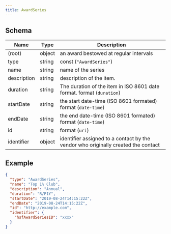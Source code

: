 ```yaml
---
title: AwardSeries
---
```

## Schema

| Name | Type | Description |
|---|---|---|
| (root) | object | an award bestowed at regular intervals |
| type | string | const (`"AwardSeries"`)  |
| name | string | name of the series |
| description | string | description of the item. |
| duration | string | The duration of the item in ISO 8601 date format. format (`duration`) |
| startDate | string | the start date-time (ISO 8601 formated) format (`date-time`) |
| endDate | string | the end date-time (ISO 8601 formated) format (`date-time`) |
| id | string |  format (`uri`) |
| identifier | object | identifier assigned to a contact by the vendor who originally created the contact |

## Example



```json
{
  "type": "AwardSeries",
  "name": "Top 1% Club",
  "description": "Annual",
  "duration": "R/P1Y",
  "startDate": "2019-08-24T14:15:22Z",
  "endDate": "2019-08-24T14:15:22Z",
  "id": "http://example.com",
  "identifier": {
    "hsfAwardSeriesID": "xxxx"
  }
}
```
